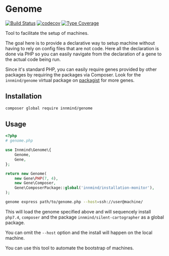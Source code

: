 # Genome

[![Build Status](https://github.com/Innmind/Genome/workflows/CI/badge.svg?branch=master)](https://github.com/Innmind/Genome/actions?query=workflow%3ACI)
[![codecov](https://codecov.io/gh/Innmind/Genome/branch/develop/graph/badge.svg)](https://codecov.io/gh/Innmind/Genome)
[![Type Coverage](https://shepherd.dev/github/Innmind/Genome/coverage.svg)](https://shepherd.dev/github/Innmind/Genome)

Tool to facilitate the setup of machines.

The goal here is to provide a declarative way to setup machine without having to rely on config files that are not code. Here all the declaration is done via PHP so you can easily navigate from the declaration of a gene to the actual code being run.

Since it's standard PHP, you can easily require genes provided by other packages by requiring the packages via Composer. Look for the `innmind/genome` virtual package on [packagist](https://packagist.org/providers/innmind/genome) for more genes.

## Installation

```sh
composer global require innmind/genome
```

## Usage

```php
<?php
# genome.php

use Innmind\Genome\{
    Genome,
    Gene,
};

return new Genome(
    new Gene\PHP(7, 4),
    new Gene\Composer,
    Gene\ComposerPackage::global('innmind/installation-monitor'),
);
```

```sh
genome express path/to/genome.php --host=ssh://user@machine/
```

This will load the genome specified above and will sequencely install `php7.4`, `composer` and the package `innmind/silent-cartographer` as a global package.

You can omit the `--host` option and the install will happen on the local machine.

You can use this tool to automate the bootstrap of machines.

